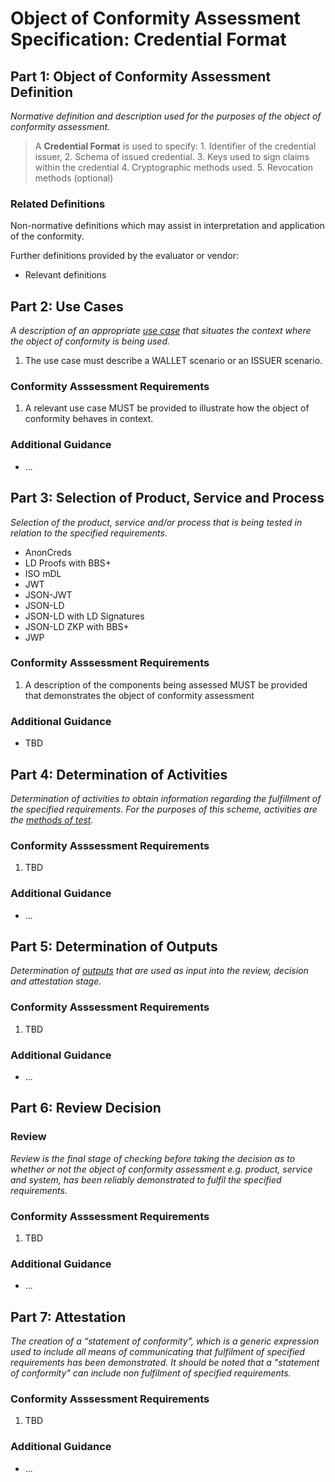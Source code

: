 # Object of Conformity Assessment Specification: Credential Format 

## Part 1: Object of Conformity Assessment Definition
_Normative definition and description used for the purposes of the object of conformity assessment._

>A **Credential Format** is used to specify: 1. Identifier of the credential issuer, 2. Schema of issued credential. 3. Keys used to sign claims within the credential 4. Cryptographic methods used. 5. Revocation methods (optional)


### Related Definitions

Non-normative definitions which may assist in interpretation and application of the conformity. 


Further definitions provided by the evaluator or vendor:

* Relevant definitions



## Part 2: Use Cases

_A description of an appropriate [use case](./use-cases.md) that situates the context where the object of conformity is being used._

1. The use case must describe a WALLET scenario or an ISSUER scenario.


### Conformity Asssessment Requirements

1. A relevant use case MUST be provided to illustrate how the object of conformity behaves in context.

### Additional Guidance

* ...
## Part 3: Selection of Product, Service and Process

_Selection of the product, service and/or process that is being tested in relation to the specified requirements._

* AnonCreds
* LD Proofs with BBS+
* ISO mDL
* JWT
* JSON-JWT
* JSON-LD
* JSON-LD with LD Signatures
* JSON-LD ZKP with BBS+
* JWP

### Conformity Asssessment Requirements

1. A description of the components being assessed MUST be provided that demonstrates the object of conformity assessment

### Additional Guidance

* TBD

## Part 4: Determination of Activities

_Determination of activities to obtain information regarding the fulfillment  of the specified requirements. For the purposes of this scheme, activities are the [methods of test](./methods-of-tests.md)._ 

### Conformity Asssessment Requirements

1. TBD

### Additional Guidance

* ...

## Part 5: Determination of Outputs

_Determination of [outputs](../scheme-definitions.md) that are used as input into the review, decision and attestation stage._

### Conformity Asssessment Requirements

1. TBD

### Additional Guidance

* ...

## Part 6: Review Decision

### Review

_Review is the final stage of checking before taking the decision as to whether or not the object of conformity assessment e.g. product, service and system, has been reliably demonstrated to fulfil the specified requirements._

### Conformity Asssessment Requirements

1. TBD

### Additional Guidance

* ...


## Part 7: Attestation

_The creation of a “statement of conformity”, which is a generic expression used to include all means of communicating that fulfilment of specified requirements has been demonstrated. It should be noted that a "statement of conformity" can include non fulfilment of specified requirements._

### Conformity Asssessment Requirements

1. TBD

### Additional Guidance

* ...
